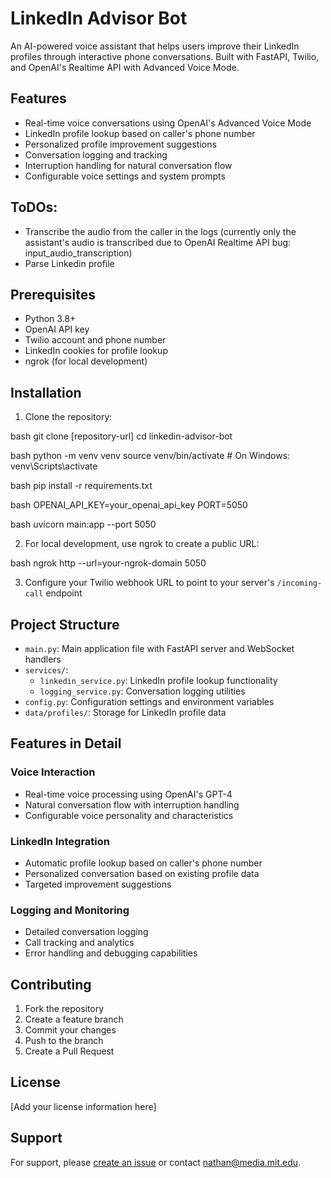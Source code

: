 # LinkedIn Advisor Bot

An AI-powered voice assistant that helps users improve their LinkedIn profiles through interactive phone conversations. Built with FastAPI, Twilio, and OpenAI's Realtime API with Advanced Voice Mode.

## Features

- Real-time voice conversations using OpenAI's Advanced Voice Mode
- LinkedIn profile lookup based on caller's phone number
- Personalized profile improvement suggestions
- Conversation logging and tracking
- Interruption handling for natural conversation flow
- Configurable voice settings and system prompts


## ToDOs:

- Transcribe the audio from the caller in the logs (currently only the assistant's audio is transcribed due to OpenAI Realtime API bug: input_audio_transcription)
- Parse Linkedin profile



## Prerequisites

- Python 3.8+
- OpenAI API key
- Twilio account and phone number
- LinkedIn cookies for profile lookup
- ngrok (for local development)

## Installation

1. Clone the repository:

bash
git clone [repository-url]
cd linkedin-advisor-bot

bash
python -m venv venv
source venv/bin/activate # On Windows: venv\Scripts\activate

bash
pip install -r requirements.txt

bash
OPENAI_API_KEY=your_openai_api_key
PORT=5050

bash
uvicorn main:app --port 5050


2. For local development, use ngrok to create a public URL:

bash
ngrok http --url=your-ngrok-domain 5050


3. Configure your Twilio webhook URL to point to your server's `/incoming-call` endpoint

## Project Structure

- `main.py`: Main application file with FastAPI server and WebSocket handlers
- `services/`:
  - `linkedin_service.py`: LinkedIn profile lookup functionality
  - `logging_service.py`: Conversation logging utilities
- `config.py`: Configuration settings and environment variables
- `data/profiles/`: Storage for LinkedIn profile data

## Features in Detail

### Voice Interaction
- Real-time voice processing using OpenAI's GPT-4
- Natural conversation flow with interruption handling
- Configurable voice personality and characteristics

### LinkedIn Integration
- Automatic profile lookup based on caller's phone number
- Personalized conversation based on existing profile data
- Targeted improvement suggestions

### Logging and Monitoring
- Detailed conversation logging
- Call tracking and analytics
- Error handling and debugging capabilities

## Contributing

1. Fork the repository
2. Create a feature branch
3. Commit your changes
4. Push to the branch
5. Create a Pull Request

## License

[Add your license information here]

## Support

For support, please [create an issue](repository-issues-url) or contact nathan@media.mit.edu.
